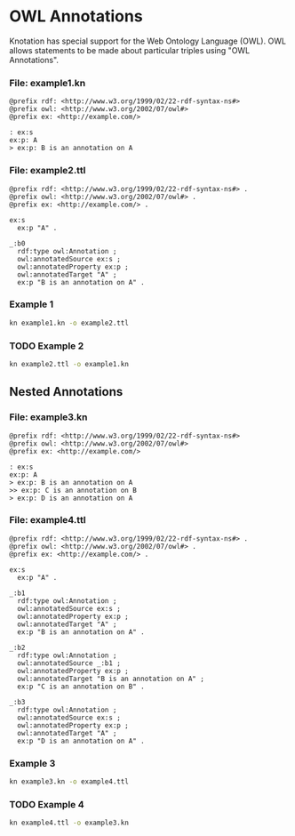# OWL Annotations

Knotation has special support for the Web Ontology Language (OWL). OWL allows statements to be made about particular triples using "OWL Annotations".

### File: example1.kn

```kn
@prefix rdf: <http://www.w3.org/1999/02/22-rdf-syntax-ns#>
@prefix owl: <http://www.w3.org/2002/07/owl#>
@prefix ex: <http://example.com/>

: ex:s
ex:p: A
> ex:p: B is an annotation on A
```

### File: example2.ttl

```ttl
@prefix rdf: <http://www.w3.org/1999/02/22-rdf-syntax-ns#> .
@prefix owl: <http://www.w3.org/2002/07/owl#> .
@prefix ex: <http://example.com/> .

ex:s
  ex:p "A" .

_:b0
  rdf:type owl:Annotation ;
  owl:annotatedSource ex:s ;
  owl:annotatedProperty ex:p ;
  owl:annotatedTarget "A" ;
  ex:p "B is an annotation on A" .
```

### Example 1

```sh
kn example1.kn -o example2.ttl
```

### TODO Example 2

```sh
kn example2.ttl -o example1.kn
```

## Nested Annotations

### File: example3.kn

```kn
@prefix rdf: <http://www.w3.org/1999/02/22-rdf-syntax-ns#>
@prefix owl: <http://www.w3.org/2002/07/owl#>
@prefix ex: <http://example.com/>

: ex:s
ex:p: A
> ex:p: B is an annotation on A
>> ex:p: C is an annotation on B
> ex:p: D is an annotation on A
```

### File: example4.ttl

```ttl
@prefix rdf: <http://www.w3.org/1999/02/22-rdf-syntax-ns#> .
@prefix owl: <http://www.w3.org/2002/07/owl#> .
@prefix ex: <http://example.com/> .

ex:s
  ex:p "A" .

_:b1
  rdf:type owl:Annotation ;
  owl:annotatedSource ex:s ;
  owl:annotatedProperty ex:p ;
  owl:annotatedTarget "A" ;
  ex:p "B is an annotation on A" .

_:b2
  rdf:type owl:Annotation ;
  owl:annotatedSource _:b1 ;
  owl:annotatedProperty ex:p ;
  owl:annotatedTarget "B is an annotation on A" ;
  ex:p "C is an annotation on B" .

_:b3
  rdf:type owl:Annotation ;
  owl:annotatedSource ex:s ;
  owl:annotatedProperty ex:p ;
  owl:annotatedTarget "A" ;
  ex:p "D is an annotation on A" .
```

### Example 3

```sh
kn example3.kn -o example4.ttl
```

### TODO Example 4

```sh
kn example4.ttl -o example3.kn
```
